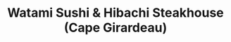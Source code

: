---
layout: place
title: "Watami Sushi & Hibachi Steakhouse (Cape Girardeau)"
permalink: /missouri/cape-girardeau/watami-sushi-hibachi-steakhouse-cape-girardeau.html
stateAbbr: MO
stateName: Missouri
cityName: Cape Girardeau
seo:
  name: "Watami Sushi & Hibachi Steakhouse (Cape Girardeau)"
  type: Restaurant
  links: http://www.watamisushimo.com/
description: "Watami Sushi & Hibachi Steakhouse (Cape Girardeau) serves delicious sushi in Cape Girardeau, Missouri. Try fresh Japanese dishes for a great dining experience. "
place_id: ChIJF6W38waId4gRuPfD1POkgrM
photos:
  - name: >-
      places/ChIJF6W38waId4gRuPfD1POkgrM/photos/AeeoHcITGZ_0Rf5ODUhbBJbEibaTrY7ddyqMLhmhPGzUAmpuM5K7TGEN3-Ir62i2ow7t4IkThdrqHtn4eWXaS0oJNtgD1o4b_LGPu9W4yQqBcwNXKQ2pE5fIeZePp0tEFQgsNpSiJSLXN1XxgBcMKdOqNHmVrRrCo77Do3av5WRz21208iBso7r8Ww7-SWvsLdkXcD36VsaTMDzuhG8QQ0Ota-xY0B2Fbbh8qxkxXSbX5sMb4OABxI65hcCzofOLoqBznhXZxK5UK_nRjXYNBDO70OHQPmzg0MXyZ5vMaEqsv8Ku4Zb8QAhuQoGVpV7v_aC8hh4mC9ei4MnzYLBcc6m79kFU0edNbe9rQz_GQULDSq1lGMpCNDY88TabJVqf0i8vBLVdPYWfeneNXtNmY4tX0SS5HBHtz5U7DbqO3TqZpxetnFI
    widthPx: 4032
    heightPx: 3024
    authorAttributions:
      - displayName: Gary Samaniego
        uri: https://maps.google.com/maps/contrib/106197898774737984482
        photoUri: >-
          https://lh3.googleusercontent.com/a-/ALV-UjU8oNUP3AzsGmgT9ldl1nztztChh2wPZuMPR40G1ihA0NjecLnd=s100-p-k-no-mo
    flagContentUri: >-
      https://www.google.com/local/imagery/report/?cb_client=maps_api_places.places_api&image_key=!1e10!2sCIHM0ogKEICAgIDRiIeHhwE&hl=en-US
    googleMapsUri: >-
      https://www.google.com/maps/place//data=!3m4!1e2!3m2!1sCIHM0ogKEICAgIDRiIeHhwE!2e10!4m2!3m1!1s0x88778806f3b7a517:0xb382a4f3d4c3f7b8
  - name: >-
      places/ChIJF6W38waId4gRuPfD1POkgrM/photos/AeeoHcJaiLgwEo28nebw3hiF7XJi-M8epr2m6tHF7oI7RGGw80RrKqLI3c-CNaOJUcu3QDPlXnGkPvcTrOLohi5HdRuL2EoGzMu0C-Ci5QAfzRnUrzlgRQNZZTZ0tmsM35Y29u9Ox7WTGQla9PXfsF6m5S-4slZqWlspw9qkQ_uDmp8-lkLxPza-D5VM70htzc_hMNxv0cpL2P1cQFykOMoQ2b1Ntly19SYloswcoKx5v-3umoTB_MRBidl57iesnH3llvJ6-EYhIMP1qSzGypWhx9UcOgtz18F3zWR5uyKpouEpxQ
    widthPx: 4032
    heightPx: 3024
    authorAttributions:
      - displayName: Watami Sushi & Hibachi Steakhouse (Cape Girardeau)
        uri: https://maps.google.com/maps/contrib/107202660201905794751
        photoUri: >-
          https://lh3.googleusercontent.com/a-/ALV-UjXCGOGzb2x1-pgW4pNWu68sXQapEvy59FdR3RBO5khe6paJ7gJc=s100-p-k-no-mo
    flagContentUri: >-
      https://www.google.com/local/imagery/report/?cb_client=maps_api_places.places_api&image_key=!1e10!2sAF1QipNNqQKSULR7G5TpeeIGRz_KH7DT7wvW62Wjk3qX&hl=en-US
    googleMapsUri: >-
      https://www.google.com/maps/place//data=!3m4!1e2!3m2!1sAF1QipNNqQKSULR7G5TpeeIGRz_KH7DT7wvW62Wjk3qX!2e10!4m2!3m1!1s0x88778806f3b7a517:0xb382a4f3d4c3f7b8
  - name: >-
      places/ChIJF6W38waId4gRuPfD1POkgrM/photos/AeeoHcL0AeIYKKJYyLZuOTFyaoql0Q9YgJfir-8XvrGHgTllRW9BVcrpRWJ0tRg48sx4RPw3nyXe52YJAGeZA5tNbvdZWLYQQYf0pW7qfmi6Oe6G9cP6qAdMWBhXSjPwJYbaU9FgqwjaxTIX8FYMyjuzeQyP0n955Hz6HMqF5wTwTbFyeK-HwGN_hxfyW9eKc4gt2aKPn7yPWSreqiyB1wOGCWUmYU__SHFe8Cud_XpDQoE8xDLm5N4b6wA0vkmENuleKpCp1JlC8bq5VBWhiKQZSX12R6J6f-ZjKEoMbvXVOyPoBCsWDV4CjifzMIoDfnHB9Nbw1roTwNGlNXQYJhth_FZ0b1NmtO0AZ7gNMLpNcMpmCFoziWWwAGApBiNfbMs-tlp8DwZKgS9uLe4Y1ZH-kzjbtDRwTs2jKkqfQw6VN9Q
    widthPx: 4000
    heightPx: 2252
    authorAttributions:
      - displayName: Jeff Iberg (jefeOscuro)
        uri: https://maps.google.com/maps/contrib/102533168251609186250
        photoUri: >-
          https://lh3.googleusercontent.com/a-/ALV-UjV8PT6mZOSim2wnv69_RfTB8K0IUJvqCqa2UZhGbNtU70RIGbEp=s100-p-k-no-mo
    flagContentUri: >-
      https://www.google.com/local/imagery/report/?cb_client=maps_api_places.places_api&image_key=!1e10!2sCIHM0ogKEICAgICLz7SrGQ&hl=en-US
    googleMapsUri: >-
      https://www.google.com/maps/place//data=!3m4!1e2!3m2!1sCIHM0ogKEICAgICLz7SrGQ!2e10!4m2!3m1!1s0x88778806f3b7a517:0xb382a4f3d4c3f7b8
  - name: >-
      places/ChIJF6W38waId4gRuPfD1POkgrM/photos/AeeoHcIfRrdwcrCwu8aN30RmOMUXMK61QCV_4WoMlMbIKyFJhpzN7QUMnaUOTUXTnka8daTF-60GxwdliRVCjy65uvO25kx23UJKdZC8zhzJtGY2PBFBcUzCTfhhF4TbZvNh7C544PFj6fKWJC59kNDgLR6m_x5q5Gepx0vR1ZwIxZgXsPhnYARftMkHxXkGOLYcq2D4C08k8h82P7zpQtc45H5p7CnXsZEnjIeJM5CHdpii-YVT11y72e23RHotoXoTKIM_PYhk7aGfSN1LTOloXyWF72owOqYd7qcQWRAAL0L4Vgvl89MBAyaN3PZfAJHlqn3n-XVV-xQZeYF36rlPDxYgNz10I6dox9MAy5c3X-w9jMb6VwMhX-MyTCyWv-j-bqArzMgj5AGJZMooYDW9GXzGswr3QHv4fprgwgeWcTy6oQ
    widthPx: 4080
    heightPx: 3060
    authorAttributions:
      - displayName: Allyson Sutton
        uri: https://maps.google.com/maps/contrib/115388031790064212846
        photoUri: >-
          https://lh3.googleusercontent.com/a-/ALV-UjUh8fkwsjJjripiF7rI-jceVfydAnzSSJZ0575O5wn3krLXFq0Atg=s100-p-k-no-mo
    flagContentUri: >-
      https://www.google.com/local/imagery/report/?cb_client=maps_api_places.places_api&image_key=!1e10!2sCIHM0ogKEICAgIC9i9DVGA&hl=en-US
    googleMapsUri: >-
      https://www.google.com/maps/place//data=!3m4!1e2!3m2!1sCIHM0ogKEICAgIC9i9DVGA!2e10!4m2!3m1!1s0x88778806f3b7a517:0xb382a4f3d4c3f7b8
  - name: >-
      places/ChIJF6W38waId4gRuPfD1POkgrM/photos/AeeoHcJIRXIQDLxaNAIfnhFL3FAPUxPOlSKhAWvs4vaCBPMGLxWYJ2WxTnZPmQb8x5UntKmG-DdTYXplKah0SEOvKR5PJE7oxp0S-vPq1keIIG4hZBVyt2iw-J_0SoAvaPbrbKEy_Fti85liM29PP6BcQI1WSlVoyFH-P6S9plqvTtVqFHZQaAU0miXsBg7bbCWJmYZTuQXkbIPVIosasJqSL9XWbfBj9d2x21bm9PPUYx3d5hXyX5YxV0dvswm7_HPYvOtMZtpt47keJrKhXfwcHY1-HdKMDb439bIHLnxa5g3HWDCIrH5-M1W1SpLAXJIgvScQcq1xNRuAOdLvBP2IoA961SS5OOjhsKPYOpVIekYH9lTRN-cthiYg0J-L61tSR4depe1IEtAuy8qf5nu_kBH_kcQPdmSOzZZb9y0fYIFSzHI
    widthPx: 3024
    heightPx: 4032
    authorAttributions:
      - displayName: Liv
        uri: https://maps.google.com/maps/contrib/105736447865705707248
        photoUri: >-
          https://lh3.googleusercontent.com/a/ACg8ocIGLWZhw2RKsCi6_R5rI0V6mDyZPE0-2r_oXz1IC9OXIk_M2Q=s100-p-k-no-mo
    flagContentUri: >-
      https://www.google.com/local/imagery/report/?cb_client=maps_api_places.places_api&image_key=!1e10!2sCIHM0ogKEICAgMDQqc3jmAE&hl=en-US
    googleMapsUri: >-
      https://www.google.com/maps/place//data=!3m4!1e2!3m2!1sCIHM0ogKEICAgMDQqc3jmAE!2e10!4m2!3m1!1s0x88778806f3b7a517:0xb382a4f3d4c3f7b8
  - name: >-
      places/ChIJF6W38waId4gRuPfD1POkgrM/photos/AeeoHcIAphIoQSU7LrWh7QI4OVftvxNWd_74CebP3IbQA8c_9jhvJlwS07VnpAPGbiwLiysrtO3RNti5ikyIh6N-QaIHB6EspeuqPFk0W7yrjLMhqNyL1X2nKy0T439rcBcPtulZ7LnCQL3h-ebrUaV2rGItAvqd2zP1ottLfelL0PPEIWgH8Mm9Hh2QnnkeKxSRomjQTKahErgLBDBLHxi3pZQqxF62-DVE1gMNKf22oMJDT5y4cuRNMwqWkAwc8DZftjwrBRsP8jInZpP_CbS6uRmIr5aEw2Y2sC0eqGs0ePdhzq2FGwPUfeYclCCDxmLgb10V9zijIflindrSTMFCZ6Ru68BPqBf2JdtX1cQX3cEUbs0Mq9rS1vKYTE0HAgLAZj-JSdvRoxv8vaLcY3k6BY01Rm64ctdurvvN6eXtKH2KhRhS
    widthPx: 4032
    heightPx: 3024
    authorAttributions:
      - displayName: The Dobermom
        uri: https://maps.google.com/maps/contrib/116936465721376257971
        photoUri: >-
          https://lh3.googleusercontent.com/a-/ALV-UjVqYapPi4OW6iww-xEkXXJ3f9eLpsZQ2BEae79Q6uQElx3N_RhU=s100-p-k-no-mo
    flagContentUri: >-
      https://www.google.com/local/imagery/report/?cb_client=maps_api_places.places_api&image_key=!1e10!2sCIHM0ogKEICAgICdkM6O0wE&hl=en-US
    googleMapsUri: >-
      https://www.google.com/maps/place//data=!3m4!1e2!3m2!1sCIHM0ogKEICAgICdkM6O0wE!2e10!4m2!3m1!1s0x88778806f3b7a517:0xb382a4f3d4c3f7b8
  - name: >-
      places/ChIJF6W38waId4gRuPfD1POkgrM/photos/AeeoHcIUDUvO660_tPhMxk9wGYx6QFOlVe67bVl8n2cJKpZw-hygMQjc5o-FNIRWX2m6ekSQpVqrR0RJucaLtgejAFy7BS9LcndpEES0Qa1LK4FnXRErnI1CeNtFW2uQG47kxpkKolfZsv8dtFzWUkfP-rsrcUHm-lKGQNVO3o2WwAG73VRtAdQX7VdBmelDbLTdBaQh5FVsolUNoU0S9RtSGhHMRdCbXiLWkNOby_DiZRX0RLn6Yu8fP9Zx_ORKM-c2ATZ6gxUp1yJgosZoW7GF4I4EGWg0qCGV3Mn5VVMjnifO6Sw2LREseCnXPwjv9U33Pqe8aC5nozW3Nx8XLcGQe1fPJYFfUlX1S0Hnp5WVVhDsQ-1yHrXYeoZ8cpeBPxdk5rFb7JXxOTVc-Z7eMmVcSbxxCThi8xN-QpCEUqLbpGd_wwat
    widthPx: 3024
    heightPx: 4032
    authorAttributions:
      - displayName: Nick S
        uri: https://maps.google.com/maps/contrib/107438936403694103711
        photoUri: >-
          https://lh3.googleusercontent.com/a-/ALV-UjWye1opU6i45n1TPNROYZ7tjBMHEyhEcatRcGTwhEdV-MEnYf3V=s100-p-k-no-mo
    flagContentUri: >-
      https://www.google.com/local/imagery/report/?cb_client=maps_api_places.places_api&image_key=!1e10!2sCIHM0ogKEICAgMDQycGRvAE&hl=en-US
    googleMapsUri: >-
      https://www.google.com/maps/place//data=!3m4!1e2!3m2!1sCIHM0ogKEICAgMDQycGRvAE!2e10!4m2!3m1!1s0x88778806f3b7a517:0xb382a4f3d4c3f7b8
  - name: >-
      places/ChIJF6W38waId4gRuPfD1POkgrM/photos/AeeoHcLYWIDVp0vUVOBn-XzLT8STTf_K1_AnG5cCAPnydvghW6va9FMfhR1__3xulP8vAyfDVahdWXGiQSOegYdTl4stMPOoqOfGvt8ZLIw-1Hu9Tm-uv3NleE0x2Pn0EmSIuZL1G1DQ2J4pXMxL8VF8P56vwodKXL-jvnChwCuHIbxIDBsDHodCgdz0AdHqxAvxwvj8QxDEIJRTU9aZwKUqVxt5vBhW_1g_LoOFM8_tE6n6hxXPS0dnoVyCsUs4CFX_70wdQrJSO8GAzma7u0CpqX67ZmnB7WdMcu6YsDtu4Ihivweok0rkMfpLjmLUZq8wIZeKACY-AHpsDOW6rfRmFoMmjsq0yWN7SvzaH7Fsh5biOqKfmbJpqbakrKk8bGKcwSns-cf9RJEONW3UZvlZu0o1gMjdBow_IQf9UhOrBn4LRhJK
    widthPx: 3024
    heightPx: 4032
    authorAttributions:
      - displayName: Nick S
        uri: https://maps.google.com/maps/contrib/107438936403694103711
        photoUri: >-
          https://lh3.googleusercontent.com/a-/ALV-UjWye1opU6i45n1TPNROYZ7tjBMHEyhEcatRcGTwhEdV-MEnYf3V=s100-p-k-no-mo
    flagContentUri: >-
      https://www.google.com/local/imagery/report/?cb_client=maps_api_places.places_api&image_key=!1e10!2sCIHM0ogKEICAgMDQyYmxqQE&hl=en-US
    googleMapsUri: >-
      https://www.google.com/maps/place//data=!3m4!1e2!3m2!1sCIHM0ogKEICAgMDQyYmxqQE!2e10!4m2!3m1!1s0x88778806f3b7a517:0xb382a4f3d4c3f7b8
  - name: >-
      places/ChIJF6W38waId4gRuPfD1POkgrM/photos/AeeoHcIag_hA99lu6muf9-sC0Wp1k1wC-WUoKLQ0hsAK2qQvIyOT7wvox10Uk0miop5HgjhjguRwvkEc4n2u85Jqr_QFgT7LPiiviPSmoikk0kfwXAxWOjiE4WBdDY0hMec0hCZkkMNH0sDIHhiBEKWA0vmOUSigBn_TWaBrl4H-CyXrlncpOnapfQzJBB22YUy9kEHWffMlzkkIFExWjg_JeVr3MsU18Fg7zeESuwjviKYJp2NgmIXyq5J3V8SgaY6tpv2KJtSvXq_2Bl5iauyxgNIA0b8eKLS3hDo9qZOcrbEmHGPyLgfS9h210kPsYal52VhQ4XcvZ0fvNySmFw5fTGp1MNT_m4VzERRBNXB7FmCj9QKz8x1SZoTBnjtFH_r6wePhmO0W70afIR9frHJxvZ6q2xbA7lBDo8ggWCYB2z043Q
    widthPx: 3000
    heightPx: 4000
    authorAttributions:
      - displayName: David Waun
        uri: https://maps.google.com/maps/contrib/102762185889970037913
        photoUri: >-
          https://lh3.googleusercontent.com/a/ACg8ocIEe3n7fJYapMd20VZICSC6wr6sYQtnXOLTviWQu6sWKjwgdA=s100-p-k-no-mo
    flagContentUri: >-
      https://www.google.com/local/imagery/report/?cb_client=maps_api_places.places_api&image_key=!1e10!2sCIHM0ogKEICAgICF7b_6cg&hl=en-US
    googleMapsUri: >-
      https://www.google.com/maps/place//data=!3m4!1e2!3m2!1sCIHM0ogKEICAgICF7b_6cg!2e10!4m2!3m1!1s0x88778806f3b7a517:0xb382a4f3d4c3f7b8
  - name: >-
      places/ChIJF6W38waId4gRuPfD1POkgrM/photos/AeeoHcIQ1EE32wS-jGXFI0MxWyVcA5uOlDJPq8Ene9U8kXfOHcfeZmYtiRH74nj5KK9WqNdzxs1yqm7lito4P_3nrv_JLrGjw-tmq2CyKKvE9k9T-L_q-P9bZzYNw7_5XN6FK8NjfiRo7rtSDCtoEhnPQx1phl9eSco4v98EB-NF5PKg_Mqq6TLZlUdYEjAHWrdMIG_LKBOQgUn2_PsstEg_iqFqS8_w9NbY0WXnQI2Wy2UwfdjMlTD1Y8bBYSFB67R38gD-70g36tZY6RF-iGOFwJAGv3nhO9A6KoYuJLlJrpzYAJjW5bMVoxg_sqB3WZZivmmXuIAUhDIG1MGZVlA8u-pUFH4-srYCfWUn4gbJi9CFfFTifTME3SV7t7-NDk6aFYQiumX2AMGekEgTYsKT6eHL-N44fBt0xjRItUmH884s7X5J
    widthPx: 4032
    heightPx: 3024
    authorAttributions:
      - displayName: Liv
        uri: https://maps.google.com/maps/contrib/105736447865705707248
        photoUri: >-
          https://lh3.googleusercontent.com/a/ACg8ocIGLWZhw2RKsCi6_R5rI0V6mDyZPE0-2r_oXz1IC9OXIk_M2Q=s100-p-k-no-mo
    flagContentUri: >-
      https://www.google.com/local/imagery/report/?cb_client=maps_api_places.places_api&image_key=!1e10!2sCIHM0ogKEICAgMDQqc3jxAE&hl=en-US
    googleMapsUri: >-
      https://www.google.com/maps/place//data=!3m4!1e2!3m2!1sCIHM0ogKEICAgMDQqc3jxAE!2e10!4m2!3m1!1s0x88778806f3b7a517:0xb382a4f3d4c3f7b8
address: 45 S Kingshighway, Cape Girardeau, MO 63703, USA
street: 45 S Kingshighway
city: Cape Girardeau
state: MO
zip: '63703'
country: USA
neighborhood: null
latitude: '37.303926'
longitude: '-89.552969'
accessibility_options:
  wheelchairAccessibleParking: true
  wheelchairAccessibleEntrance: true
  wheelchairAccessibleRestroom: true
  wheelchairAccessibleSeating: true
business_status: OPERATIONAL
name: Watami Sushi & Hibachi Steakhouse (Cape Girardeau)
google_maps_links:
  directionsUri: >-
    https://www.google.com/maps/dir//''/data=!4m7!4m6!1m1!4e2!1m2!1m1!1s0x88778806f3b7a517:0xb382a4f3d4c3f7b8!3e0
  placeUri: https://maps.google.com/?cid=12935082446915106744
  writeAReviewUri: >-
    https://www.google.com/maps/place//data=!4m3!3m2!1s0x88778806f3b7a517:0xb382a4f3d4c3f7b8!12e1
  reviewsUri: >-
    https://www.google.com/maps/place//data=!4m4!3m3!1s0x88778806f3b7a517:0xb382a4f3d4c3f7b8!9m1!1b1
  photosUri: >-
    https://www.google.com/maps/place//data=!4m3!3m2!1s0x88778806f3b7a517:0xb382a4f3d4c3f7b8!10e5
primary_type: Japanese Restaurant
opening_hours:
  regular: null
  current: null
secondary_opening_hours:
  regular:
    weekdayDescriptions: null
    type: null
  current:
    weekdayDescriptions: null
    type: null
phone: (573) 332-0688
price_level: PRICE_LEVEL_MODERATE
price_range: null
rating: '4.5'
rating_count: 785
website: http://www.watamisushimo.com/
reviews: null
parking_options: null
payment_options: null
allow_dogs: null
curbside_pickup: null
delivery: null
dine_in: null
good_for_children: null
good_for_groups: null
good_for_sports: null
live_music: null
menu_for_children: null
outdoor_seating: null
reservable: null
restroom: null
serves_beer: null
serves_breakfast: null
serves_brunch: null
serves_cocktails: null
serves_coffee: null
serves_dinner: null
serves_dessert: null
serves_lunch: null
serves_vegetarian_food: null
serves_wine: null
takeout: null
summary: null

---